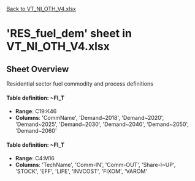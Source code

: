 [Back to VT_NI_OTH_V4.xlsx](README.md)

# 'RES_fuel_dem' sheet in VT_NI_OTH_V4.xlsx

## Sheet Overview

Residential sector fuel commodity and process definitions

#### Table definition: ~FI_T
- **Range**: C19:K46
- **Columns**: 'CommName', 'Demand\~2018', 'Demand\~2020', 'Demand\~2025', 'Demand\~2030', 'Demand\~2040', 'Demand\~2050', 'Demand\~2060'

#### Table definition: ~FI_T
- **Range**: C4:M16
- **Columns**: 'TechName', 'Comm-IN', 'Comm-OUT', 'Share-I\~UP', 'STOCK', 'EFF', 'LIFE', 'INVCOST', 'FIXOM', 'VAROM'

